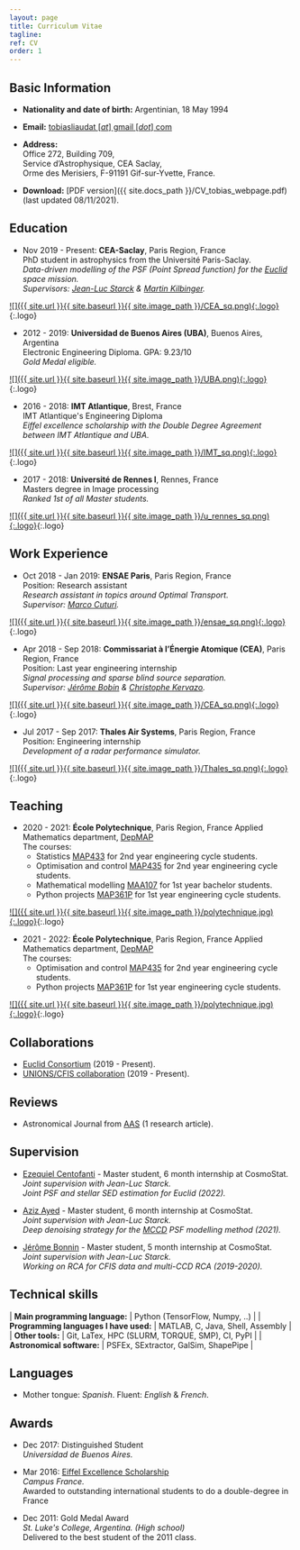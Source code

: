 ```yaml
---
layout: page
title: Curriculum Vitae
tagline:
ref: CV
order: 1
---
```


## Basic Information

* **Nationality and date of birth:** Argentinian, 18 May 1994

* **Email:** [tobiasliaudat [*at*] gmail [*dot*] com](mailto:tobiasliaudat@gmail.com)

* **Address:**  
    Office 272, Building 709,  
    Service d’Astrophysique, CEA Saclay,  
    Orme des Merisiers,
    F-91191 Gif-sur-Yvette, France.

* **Download:** [PDF version]({{ site.docs_path }}/CV_tobias_webpage.pdf) (last updated 08/11/2021).

## Education

<div class="begin-examples"></div>

* Nov 2019 - Present: **CEA-Saclay**, Paris Region, France  
    PhD student in astrophysics from the Université Paris-Saclay.  
    _Data-driven modelling of the PSF (Point Spread function) for the [Euclid](https://www.euclid-ec.org) space mission._  
    _Supervisors: [Jean-Luc Starck](http://jstarck.cosmostat.org) & [Martin Kilbinger](http://www.cosmostat.org/people/kilbinger)._

[![]({{ site.url }}{{ site.baseurl }}{{ site.image_path }}/CEA_sq.png){:.logo}](http://www.cea.fr){:.logo}

<div style="clear: both;"></div>

* 2012 - 2019: **Universidad de Buenos Aires (UBA)**, Buenos Aires, Argentina  
    Electronic Engineering Diploma. GPA: 9.23/10  
    _Gold Medal eligible._

[![]({{ site.url }}{{ site.baseurl }}{{ site.image_path }}/UBA.png){:.logo}](http://fi.uba.ar){:.logo}

<div style="clear: both;"></div>

* 2016 - 2018: **IMT Atlantique**, Brest, France  
    IMT Atlantique's Engineering Diploma  
    _Eiffel excellence scholarship with the Double Degree Agreement between IMT Atlantique and UBA._

[![]({{ site.url }}{{ site.baseurl }}{{ site.image_path }}/IMT_sq.png){:.logo}](https://www.imt-atlantique.fr/fr){:.logo}

<div style="clear: both;"></div>

* 2017 - 2018: **Université de Rennes I**, Rennes, France    
    Masters degree in Image processing  
    _Ranked 1st of all Master students._  

[![]({{ site.url }}{{ site.baseurl }}{{ site.image_path }}/u_rennes_sq.png){:.logo}](https://www.univ-rennes1.fr){:.logo}

<!-- <div class="end-examples"></div> -->
<div style="clear: both;"></div>

## Work Experience


* Oct 2018 - Jan 2019: **ENSAE Paris**, Paris Region, France  
    Position: Research assistant  
    _Research assistant in topics around Optimal Transport._  
    _Supervisor: [Marco Cuturi](https://marcocuturi.net)._

[![]({{ site.url }}{{ site.baseurl }}{{ site.image_path }}/ensae_sq.png){:.logo}](https://www.ensae.fr){:.logo}

<div style="clear: both;"></div>

* Apr 2018 - Sep 2018: **Commissariat à l’Énergie Atomique (CEA)**, Paris Region, France  
    Position: Last year engineering internship  
    _Signal processing and sparse blind source separation._  
    _Supervisor: [Jérôme Bobin](http://jbobin.cosmostat.org) & [Christophe Kervazo](https://www.cosmostat.org/people/christophe-kervazo)._

[![]({{ site.url }}{{ site.baseurl }}{{ site.image_path }}/CEA_sq.png){:.logo}](http://www.cea.fr){:.logo}

<div style="clear: both;"></div>

* Jul 2017 - Sep 2017: **Thales Air Systems**, Paris Region, France    
    Position: Engineering internship  
    _Development of a radar performance simulator._  

[![]({{ site.url }}{{ site.baseurl }}{{ site.image_path }}/Thales_sq.png){:.logo}](https://www.thalesgroup.com/en){:.logo}

<div style="clear: both;"></div>


## Teaching

* 2020 - 2021: **École Polytechnique**,  Paris Region, France
    Applied Mathematics department, [DepMAP](https://portail.polytechnique.edu/mathematiquesappliquees/fr)  
    The courses:
    - Statistics [MAP433](https://moodle.polytechnique.fr/enrol/index.php?id=9662) for 2nd year engineering cycle students.  
    - Optimisation and control [MAP435](http://www.cmap.polytechnique.fr/~allaire/cours_map435.html) for 2nd year engineering cycle students.  
    - Mathematical modelling [MAA107](https://moodle.polytechnique.fr/enrol/index.php?id=10514) for 1st year bachelor students.  
    - Python projects [MAP361P](https://moodle.polytechnique.fr/enrol/index.php?id=10152) for 1st year engineering cycle students.

[![]({{ site.url }}{{ site.baseurl }}{{ site.image_path }}/polytechnique.jpg){:.logo}](https://www.polytechnique.edu/en){:.logo}

* 2021 - 2022: **École Polytechnique**,  Paris Region, France
    Applied Mathematics department, [DepMAP](https://portail.polytechnique.edu/mathematiquesappliquees/fr)  
    The courses: 
    - Optimisation and control [MAP435](http://www.cmap.polytechnique.fr/~allaire/cours_map435.html) for 2nd year engineering cycle students.  
    - Python projects [MAP361P](https://moodle.polytechnique.fr/enrol/index.php?id=10152) for 1st year engineering cycle students.  

[![]({{ site.url }}{{ site.baseurl }}{{ site.image_path }}/polytechnique.jpg){:.logo}](https://www.polytechnique.edu/en){:.logo}

<div class="end-examples"></div>

## Collaborations

- [Euclid Consortium](https://www.euclid-ec.org) (2019 - Present).  
- [UNIONS/CFIS collaboration](https://www.cfht.hawaii.edu/Science/CFIS/) (2019 - Present).

## Reviews
* Astronomical Journal from [AAS](https://journals.aas.org/astronomical-journal/) (1 research article).

## Supervision

* [Ezequiel Centofanti](https://www.linkedin.com/in/ezequiel-centofanti-4404b7189/?originalSubdomain=fr) - Master student, 6 month internship at CosmoStat.  
    _Joint supervision with Jean-Luc Starck._  
    _Joint PSF and stellar SED estimation for Euclid (2022)._  

* [Aziz Ayed](https://www.linkedin.com/in/aziz-ayed-b614a1170/?originalSubdomain=fr) - Master student, 6 month internship at CosmoStat.  
    _Joint supervision with Jean-Luc Starck._  
    _Deep denoising strategy for the [MCCD](https://doi.org/10.1051/0004-6361/202039584) PSF modelling method (2021)._  

* [Jérôme Bonnin](https://www.linkedin.com/in/jérôme-bonnin-338260161/) - Master student, 5 month internship at CosmoStat.  
    _Joint supervision with Jean-Luc Starck._  
    _Working on RCA for CFIS data and multi-CCD RCA (2019-2020)._  



## Technical skills

| **Main programming language:** | Python (TensorFlow, Numpy, ..) |
| **Programming languages I have used:**  | MATLAB, C, Java, Shell, Assembly   |
| **Other tools:**  | Git, LaTex, HPC (SLURM, TORQUE, SMP), CI, PyPI   |
| **Astronomical software:**  | PSFEx, SExtractor, GalSim, ShapePipe   |

## Languages

* Mother tongue: _Spanish_. Fluent: _English_ & _French_.

## Awards

* Dec 2017: Distinguished Student  
    _Universidad de Buenos Aires._

* Mar 2016: [Eiffel Excellence Scholarship](https://www.campusfrance.org/en/eiffel-scholarship-program-of-excellence)   
    _Campus France._  
    Awarded to outstanding international students to do a double-degree in France

* Dec 2011: Gold Medal Award  
    _St. Luke's College, Argentina. (High school)_  
    Delivered to the best student of the 2011 class.
